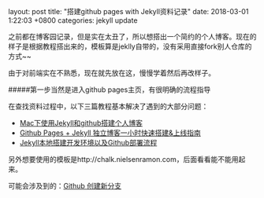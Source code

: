 layout: post
title:  "搭建github pages with Jekyll资料记录"
date:   2018-03-01 1:22:03 +0800
categories: jekyll update



之前都在博客园记录，但是实在太丑了，所以想搭出一个简约的个人博客。现在的样子是根据教程搭出来的，模板算是jeklly自带的，没有采用直接fork别人仓库的方式~~

由于对前端实在不熟悉，现在就先放在这，慢慢学着然后再改样子。

#####第一步当然是进入github pages主页，有很明确的流程指导

在查找资料过程中，以下三篇教程基本解决了遇到的大部分问题：

* [Mac下使用Jekyll和github搭建个人博客](http://blog.csdn.net/alex_my/article/details/56481922#2-安装gem)
* [Github Pages + Jekyll 独立博客一小时快速搭建&上线指南](http://playingfingers.com/2016/03/26/build-a-blog/#github-pages-1)
* [Jekyll本地搭建开发环境以及Github部署流程](https://www.jianshu.com/p/f37a96f83d51)



另外想要使用的模板是http://chalk.nielsenramon.com，后面看看能不能用起来。

可能会涉及到的：[Github 创建新分支](http://blog.csdn.net/top_code/article/details/51931916)